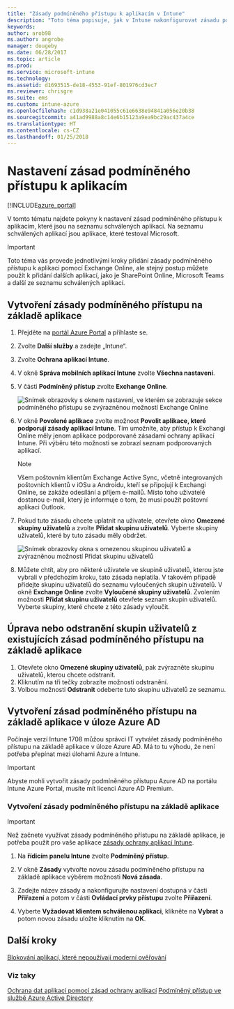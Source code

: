 ```yaml
---
title: "Zásady podmíněného přístupu k aplikacím v Intune"
description: "Toto téma popisuje, jak v Intune nakonfigurovat zásadu podmíněného přístupu k aplikacím."
keywords: 
author: arob98
ms.author: angrobe
manager: dougeby
ms.date: 06/28/2017
ms.topic: article
ms.prod: 
ms.service: microsoft-intune
ms.technology: 
ms.assetid: d1693515-de18-4553-91ef-801976cd3ec7
ms.reviewer: chrisgre
ms.suite: ems
ms.custom: intune-azure
ms.openlocfilehash: c1d938a21e041055c61e6638e94841a056e20b38
ms.sourcegitcommit: a41ad9988a8c14e6b15123a9ea9bc29ac437a4ce
ms.translationtype: HT
ms.contentlocale: cs-CZ
ms.lasthandoff: 01/25/2018
---
```

# <a name="set-up-app-based-conditional-access-policies"></a>Nastavení zásad podmíněného přístupu k aplikacím

[!INCLUDE[azure_portal](./includes/azure_portal.md)]

V tomto tématu najdete pokyny k nastavení zásad podmíněného přístupu k aplikacím, které jsou na seznamu schválených aplikací. Na seznamu schválených aplikací jsou aplikace, které testoval Microsoft.

> [!IMPORTANT]
> Toto téma vás provede jednotlivými kroky přidání zásady podmíněného přístupu k aplikaci pomocí Exchange Online, ale stejný postup můžete použít k přidání dalších aplikací, jako je SharePoint Online, Microsoft Teams a další ze seznamu schválených aplikací.

## <a name="to-create-an-app-based-conditional-access-policy"></a>Vytvoření zásady podmíněného přístupu na základě aplikace
1.  Přejděte na [portál Azure Portal](https://portal.azure.com) a přihlaste se.

2.  Zvolte **Další služby** a zadejte „Intune“.

3.  Zvolte **Ochrana aplikací Intune**.

4.  V okně **Správa mobilních aplikací Intune** zvolte **Všechna nastavení**.

5.  V části **Podmíněný přístup** zvolte **Exchange Online**.

    ![Snímek obrazovky s oknem nastavení, ve kterém se zobrazuje sekce podmíněného přístupu se zvýrazněnou možností Exchange Online](./media/MAM-conditional-access-1.png)

6. V okně **Povolené aplikace** zvolte možnost **Povolit aplikace, které podporují zásady aplikací Intune**. Tím umožníte, aby přístup k Exchangi Online měly jenom aplikace podporované zásadami ochrany aplikací Intune. Při výběru této možnosti se zobrazí seznam podporovaných aplikací.

    > [!NOTE]
    > Všem poštovním klientům Exchange Active Sync, včetně integrovaných poštovních klientů v iOSu a Androidu, kteří se připojují k Exchangi Online, se zakáže odesílání a příjem e-mailů. Místo toho uživatelé dostanou e-mail, který je informuje o tom, že musí použít poštovní aplikaci Outlook.

7. Pokud tuto zásadu chcete uplatnit na uživatele, otevřete okno **Omezené skupiny uživatelů** a zvolte **Přidat skupinu uživatelů**. Vyberte skupiny uživatelů, které by tuto zásadu měly obdržet.

    ![Snímek obrazovky okna s omezenou skupinou uživatelů a zvýrazněnou možností Přidat skupinu uživatelů](./media/mam-ca-add-user-group.png)

8. Můžete chtít, aby pro některé uživatele ve skupině uživatelů, kterou jste vybrali v předchozím kroku, tato zásada neplatila. V takovém případě přidejte skupinu uživatelů do seznamu vyloučených skupin uživatelů. V okně **Exchange Online** zvolte **Vyloučené skupiny uživatelů**. Zvolením možnosti **Přidat skupinu uživatelů** otevřete seznam skupin uživatelů. Vyberte skupiny, které chcete z této zásady vyloučit.

## <a name="to-modify-or-delete-user-groups-from-an-existing-app-based-ca-policy"></a>Úprava nebo odstranění skupin uživatelů z existujících zásad podmíněného přístupu na základě aplikace

1. Otevřete okno **Omezené skupiny uživatelů**, pak zvýrazněte skupinu uživatelů, kterou chcete odstranit.
2. Kliknutím na tři tečky zobrazíte možnosti odstranění.
3. Volbou možnosti **Odstranit** odeberte tuto skupinu uživatelů ze seznamu.

## <a name="create-app-based-conditional-access-policies-in-azure-ad-workload"></a>Vytvoření zásad podmíněného přístupu na základě aplikace v úloze Azure AD

Počínaje verzí Intune 1708 můžou správci IT vytvářet zásady podmíněného přístupu na základě aplikace v úloze Azure AD. Má to tu výhodu, že není potřeba přepínat mezi úlohami Azure a Intune.

> [!IMPORTANT]
> Abyste mohli vytvořit zásady podmíněného přístupu Azure AD na portálu Intune Azure Portal, musíte mít licenci Azure AD Premium.

### <a name="to-create-an-app-based-conditional-access-policy"></a>Vytvoření zásady podmíněného přístupu na základě aplikace

> [!IMPORTANT]
> Než začnete využívat zásady podmíněného přístupu na základě aplikace, je potřeba použít pro vaše aplikace [zásady ochrany aplikací Intune](app-protection-policies.md).

1. Na **řídicím panelu Intune** zvolte **Podmíněný přístup**.

2. V okně **Zásady** vytvořte novou zásadu podmíněného přístupu na základě aplikace výběrem možnosti **Nová zásada**.

4. Zadejte název zásady a nakonfigurujte nastavení dostupná v části **Přiřazení** a potom v části **Ovládací prvky přístupu** zvolte **Přiřazení**.

5. Vyberte **Vyžadovat klientem schválenou aplikaci**, klikněte na **Vybrat** a potom novou zásadu uložte kliknutím na **OK**.

## <a name="next-steps"></a>Další kroky
[Blokování aplikací, které nepoužívají moderní ověřování](app-modern-authentication-block.md)

### <a name="see-also"></a>Viz taky

[Ochrana dat aplikací pomocí zásad ochrany aplikací](app-protection-policies.md)
[Podmíněný přístup ve službě Azure Active Directory](https://docs.microsoft.com/azure/active-directory/active-directory-conditional-access)
